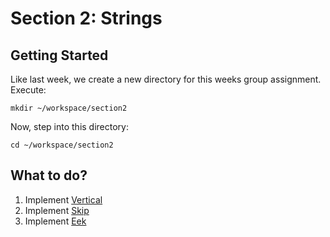 # Section 2: Strings

## Getting Started

Like last week, we create a new directory for this weeks group assignment. Execute:


    mkdir ~/workspace/section2

Now, step into this directory:


    cd ~/workspace/section2


## What to do?
1. Implement [Vertical](#vertical)
2. Implement [Skip](/sections/02%20Strings/Skip)
3. Implement [Eek](/sections/02%20Strings/Eek)

